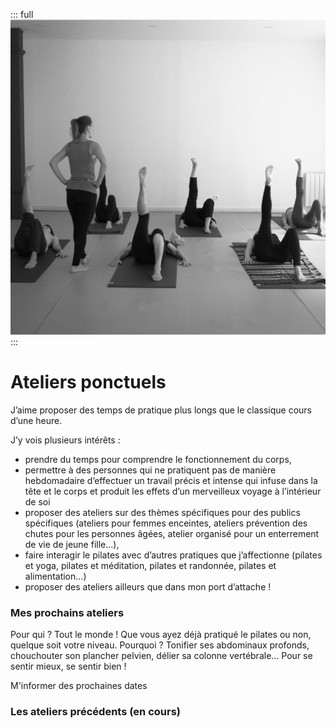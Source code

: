 ::: full
![pilates-ateliers-matwork-petit-materiel-annegabrielledumont-savoeurs](../images/anne-gabrielle-com-pilates-08.jpg)
:::

# Ateliers ponctuels

J’aime proposer des temps de pratique plus longs que le classique cours d’une heure.

J’y vois plusieurs intérêts :

- prendre du temps pour comprendre le fonctionnement du corps,
- permettre à des personnes qui ne pratiquent pas de manière hebdomadaire d’effectuer un travail précis et intense qui infuse dans la tête et le corps et produit les effets d’un merveilleux voyage à l’intérieur de soi
- proposer des ateliers sur des thèmes spécifiques pour des publics spécifiques (ateliers pour femmes enceintes, ateliers prévention des chutes pour les personnes âgées, atelier organisé pour un enterrement de vie de jeune fille...),
- faire interagir le pilates avec d’autres pratiques que j’affectionne (pilates et yoga, pilates et méditation, pilates et randonnée, pilates et alimentation...)
- proposer des ateliers ailleurs que dans mon port d’attache !

### Mes prochains ateliers

Pour qui ? Tout le monde ! Que vous ayez déjà pratiqué le pilates ou non, quelque soit votre niveau.
Pourquoi ? Tonifier ses abdominaux profonds, chouchouter son plancher pelvien, délier sa colonne vertébrale... Pour se sentir mieux, se sentir bien !

<Button-link href="mailto:pilates@anne-gabrielle.com?&body=Bonjour, je souhaite recevoir les informations sur les prochains ateliers en ligne ou en présentiel.">M'informer des prochaines dates</Button-link>

### Les ateliers précédents (en cours)